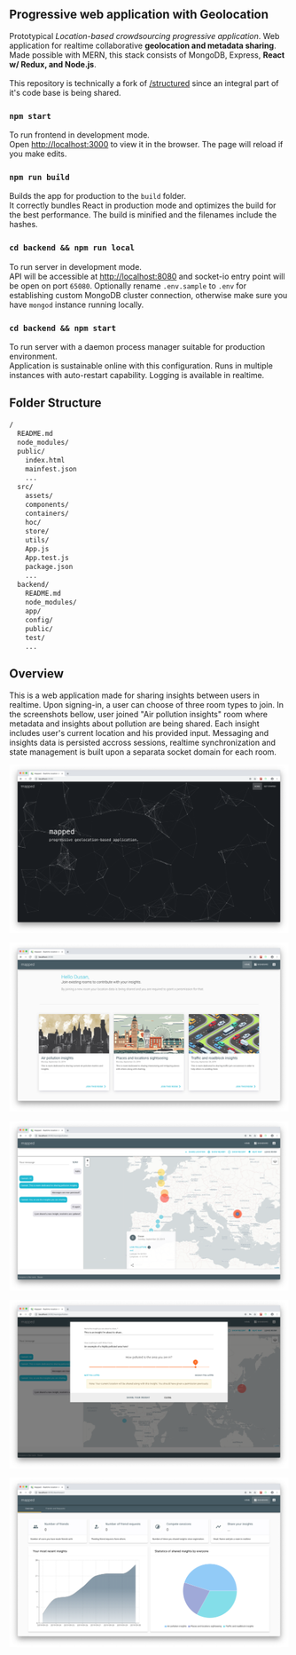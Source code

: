 ## Progressive web application with Geolocation

Prototypical _Location-based crowdsourcing progressive application_. Web application for realtime collaborative **geolocation and metadata sharing**. Made possible with MERN, this stack consists of MongoDB, Express, **React w/ Redux, and Node.js**.<br><br>
This repository is technically a fork of [/structured](https://github.com/dusandjovanovic/structured) since an integral part of it's code base is being shared.

### `npm start`

To run frontend in development mode.<br>
Open [http://localhost:3000](http://localhost:3000) to view it in the browser. The page will reload if you make edits.<br>

### `npm run build`

Builds the app for production to the `build` folder.<br>
It correctly bundles React in production mode and optimizes the build for the best performance. The build is minified and the filenames include the hashes.<br>

### `cd backend && npm run local`

To run server in development mode.<br>
API will be accessible at [http://localhost:8080](http://localhost:8080) and socket-io entry point will be open on port `65080`. Optionally rename `.env.sample` to `.env` for establishing custom MongoDB cluster connection, otherwise make sure you have `mongod` instance running locally.

### `cd backend && npm start`

To run server with a daemon process manager suitable for production environment.<br>
Application is sustainable online with this configuration. Runs in multiple instances with auto-restart capability. Logging is available in realtime.

## Folder Structure

```
/
  README.md
  node_modules/
  public/
    index.html
    mainfest.json
    ...
  src/
    assets/
    components/
    containers/
    hoc/
    store/
    utils/
    App.js
    App.test.js
    package.json
    ...
  backend/
    README.md
    node_modules/
    app/
    config/
    public/
    test/
    ...
```

## Overview

This is a web application made for sharing insights between users in realtime. Upon signing-in, a user can choose of three room types to join. In the screenshots bellow, user joined "Air pollution insights" room where metadata and insights about pollution are being shared. Each insight includes user's current location and his provided input. Messaging and insights data is persisted accross sessions, realtime synchronization and state management is built upon a separata socket domain for each room.

![alt text][screenshot_intro]

[screenshot_intro]: documents/images/screenshot-intro.png

![alt text][screenshot_home]

[screenshot_home]: documents/images/screenshot-home.png

![alt text][screenshot_room]

[screenshot_room]: documents/images/screenshot-room.png

![alt text][screenshot_insight]

[screenshot_insight]: documents/images/screenshot-insight.png

![alt text][screenshot_dashboard]

[screenshot_dashboard]: documents/images/screenshot-dashboard.png
